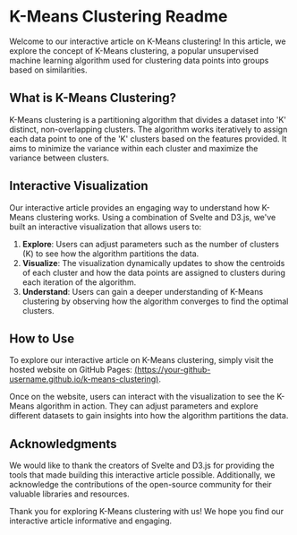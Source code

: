 # K-Means Clustering Readme

Welcome to our interactive article on K-Means clustering! In this article, we explore the concept of K-Means clustering, a popular unsupervised machine learning algorithm used for clustering data points into groups based on similarities.

## What is K-Means Clustering?

K-Means clustering is a partitioning algorithm that divides a dataset into 'K' distinct, non-overlapping clusters. The algorithm works iteratively to assign each data point to one of the 'K' clusters based on the features provided. It aims to minimize the variance within each cluster and maximize the variance between clusters.

## Interactive Visualization

Our interactive article provides an engaging way to understand how K-Means clustering works. Using a combination of Svelte and D3.js, we've built an interactive visualization that allows users to:

1. **Explore**: Users can adjust parameters such as the number of clusters (K) to see how the algorithm partitions the data.
2. **Visualize**: The visualization dynamically updates to show the centroids of each cluster and how the data points are assigned to clusters during each iteration of the algorithm.
3. **Understand**: Users can gain a deeper understanding of K-Means clustering by observing how the algorithm converges to find the optimal clusters.

## How to Use

To explore our interactive article on K-Means clustering, simply visit the hosted website on GitHub Pages: [(https://your-github-username.github.io/k-means-clustering)](https://somakaushik98.github.io/K-means-Clustering/).

Once on the website, users can interact with the visualization to see the K-Means algorithm in action. They can adjust parameters and explore different datasets to gain insights into how the algorithm partitions the data.


## Acknowledgments

We would like to thank the creators of Svelte and D3.js for providing the tools that made building this interactive article possible. Additionally, we acknowledge the contributions of the open-source community for their valuable libraries and resources.

Thank you for exploring K-Means clustering with us! We hope you find our interactive article informative and engaging.
